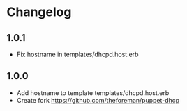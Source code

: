 # Changelog
## 1.0.1
* Fix hostname in templates/dhcpd.host.erb
## 1.0.0
* Add hostname to template templates/dhcpd.host.erb
* Create fork https://github.com/theforeman/puppet-dhcp
